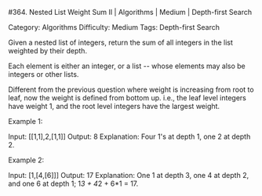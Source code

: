 #364. Nested List Weight Sum II | Algorithms | Medium | Depth-first Search

Category: Algorithms
Difficulty: Medium
Tags: Depth-first Search

Given a nested list of integers, return the sum of all integers in the list weighted by their depth.

Each element is either an integer, or a list -- whose elements may also be integers or other lists.

Different from the previous question where weight is increasing from root to leaf, now the weight is defined from bottom up. i.e., the leaf level integers have weight 1, and the root level integers have the largest weight.

Example 1:



Input: [[1,1],2,[1,1]]
Output: 8 
Explanation: Four 1's at depth 1, one 2 at depth 2.



Example 2:


Input: [1,[4,[6]]]
Output: 17 
Explanation: One 1 at depth 3, one 4 at depth 2, and one 6 at depth 1; 1*3 + 4*2 + 6*1 = 17.




